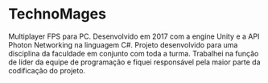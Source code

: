 # TechnoMages
Multiplayer FPS para PC. Desenvolvido em 2017 com a engine Unity e a API Photon Networking na linguagem C#.  Projeto desenvolvido para uma disciplina da faculdade em conjunto com toda a turma. Trabalhei na função de líder da equipe de programação e fiquei responsável pela maior parte da codificação do projeto.

